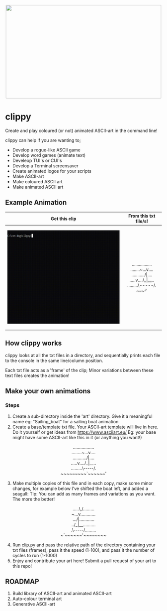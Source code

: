 
<p align="center"><img src="media/clippy_watermarked.gif" height="300" width="500"></p>

# clippy
Create and play coloured (or not) animated ASCII-art in the command line! 

clippy can help if you are wanting to;
- Develop a rogue-like ASCII game
- Develop word games (animate text)
- Develeop TUI's or CUI's
- Develop a Terminal screensaver
- Create animated logos for your scripts
- Make ASCII-art
- Make coloured ASCII art
- Make animated ASCII art

## Example Animation ##

| Get this clip | From this txt file/s! |
| -------- | ---------- |
|<p align="center"><img src="media/sea.gif" height="300" width="500"></p>|<p align="center">.................<br>........~...v....<br>.........../&#124;....<br>.....v..../_&#124;__..<br>.........&#92;-----/.<br>~~~~~~~~~`~~~~~~'</p>|

## How clippy works ##
clippy looks at all the txt files in a directory, and sequentially prints each file to the console in the same line/column position.

Each txt file acts as a 'frame' of the clip; Minor variations between these text files creates the animation! 

## Make your own animations ##
### Steps ###
1) Create a sub-directory inside the 'art' directory. Give it a meaningful name eg: "Sailing_boat" for a sailing boat animation
2) Create a base/template txt file. Your ASCII-art template will live in here. Do it yourself or get ideas from https://www.asciiart.eu/
  Eg: your base might have some ASCII-art like this in it (or anything you want!)
<p align="center">.................<br>........~...v....<br>.........../&#124;....<br>.....v..../_&#124;__..<br>.........&#92;-----/.<br>~~~~~~~~~`~~~~~~'</p>

3) Make multiple copies of this file and in each copy, make some minor changes, for example below I've shifted the boat left, and added a seagull: Tip: You can add as many frames and variations as you want. The more the better!
<p align="center">.....\,/.........<br>~...v............<br>.../&#124;............<br>../_|__..........<br>.\-----/.........<br>~`~~~~~~'~~~~~~~~</p>

4) Run clip.py and pass the relative path of the directory containing your txt files (frames), pass it the speed (1-100), and pass it the number of cycles to run (1-1000)
5) Enjoy and contribute your art here! Submit a pull request of your art to this repo!

## ROADMAP ##
1) Build library of ASCII-art and animated ASCII-art
2) Auto-colour terminal art 
3) Generative ASCII-art
